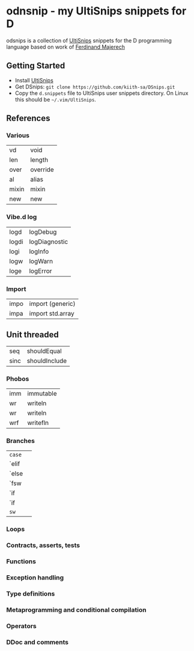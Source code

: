 # odnsnip - my  UltiSnips snippets for D

odsnips is a collection of [UltiSnips](https://github.com/SirVer/ultisnips) snippets for the D programming language based on work of
[Ferdinand Majerech](https://github.com/kiith-sa/DSnips)

## Getting Started

* Install [UltiSnips](https://github.com/SirVer/ultisnips#quick-start)
* Get DSnips: ``git clone https://github.com/kiith-sa/DSnips.git``
* Copy the ``d.snippets`` file to UltiSnips user snippets directory. On Linux this
  should be ``~/.vim/UltiSnips``.

## References
### Various

|       |          |
| ---   | -----    |
| vd    | void     |
| len   | length   |
| over  | override |
| al    | alias    |
| mixin | mixin    |
| new   | new      |

### Vibe.d log

|       |               |
| ---   | -----         |
| logd  | logDebug      |
| logdi | logDiagnostic |
| logi  | logInfo       |
| logw  | logWarn       |
| loge  | logError      |


### Import
|  | |
|--- | ----- |
| impo | import (generic) |
| impa | import std.array |

## Unit threaded
|      |               |
| ---  | -----         |
| seq  | shouldEqual   |
| sinc | shouldInclude |

### Phobos

|     |           |
| --- | -----     |
| imm | immutable |
| wr  | writeln   |
| wr  | writeln   |
| wrf | writefln  |

### Branches
|        |       |
| ---    | ----- |
| `case` |       |
| `elif  |       |
| `else  |       |
| `fsw   |       |
| `if    |       |
| `if    |       |
| `sw`   |       |



### Loops
### Contracts, asserts, tests

### Functions
### Exception handling
### Type definitions
### Metaprogramming and conditional compilation
### Operators
### DDoc and comments
